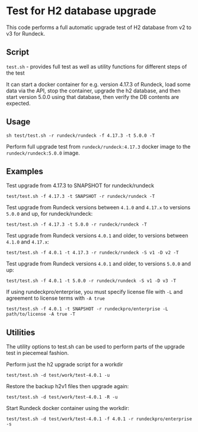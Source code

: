 # Test for H2 database upgrade

This code performs a full automatic upgrade test of H2 database from v2 to v3 for Rundeck.

## Script

`test.sh` - provides full test as well as utility functions for different steps of the test

It can start a docker container for e.g. version 4.17.3 of Rundeck, load some data via the API, 
stop the container, upgrade the h2 database, and then start version 5.0.0 using that database,
then verify the DB contents are expected.

## Usage

`sh test/test.sh -r rundeck/rundeck -f 4.17.3 -t 5.0.0 -T`

Perform full upgrade test from `rundeck/rundeck:4.17.3` docker image to the `rundeck/rundeck:5.0.0` image.

## Examples

Test upgrade from 4.17.3 to SNAPSHOT for rundeck/rundeck

`test/test.sh -f 4.17.3 -t SNAPSHOT -r rundeck/rundeck -T`
    
Test upgrade from Rundeck versions between `4.1.0` and `4.17.x` to versions `5.0.0` and up, for rundeck/rundeck:

`test/test.sh -f 4.17.3 -t 5.0.0 -r rundeck/rundeck -T`

Test upgrade from Rundeck versions `4.0.1` and older, to versions between `4.1.0` and `4.17.x`:

`test/test.sh -f 4.0.1 -t 4.17.3 -r rundeck/rundeck -S v1 -D v2 -T`

Test upgrade from Rundeck versions `4.0.1` and older, to versions `5.0.0` and up:

`test/test.sh -f 4.0.1 -t 5.0.0 -r rundeck/rundeck -S v1 -D v3 -T`

If using rundeckpro/enterprise, you must specify license file with `-L` and agreement to license terms
with `-A true`

`test/test.sh -f 4.0.1 -t SNAPSHOT -r rundeckpro/enterprise -L path/to/license -A true -T`

## Utilities

The utility options to test.sh can be used to perform parts of the upgrade test in piecemeal fashion.

Perform just the h2 upgrade script for a workdir

`test/test.sh -d test/work/test-4.0.1 -u`

Restore the backup h2v1 files then upgrade again:

`test/test.sh -d test/work/test-4.0.1 -R -u`

Start Rundeck docker container using the workdir:

`test/test.sh -d test/work/test-4.0.1 -f 4.0.1 -r rundeckpro/enterprise -s`